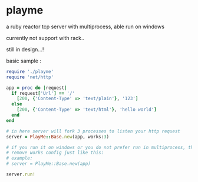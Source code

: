 # playme
a ruby reactor tcp server with multiprocess, able run on windows

currently not support with rack..

still in design...!

basic sample :

```ruby
require './playme'
require 'net/http'

app = proc do |request|
  if request['Url'] == '/'
    [200, {'Content-Type' => 'text/plain'}, '123']
  else
    [200, {'Content-Type' => 'text/html'}, 'hello world']
  end
end

# in here server will fork 3 processes to listen your http request
server = PlayMe::Base.new(app, works:3)

# if you run it on windows or you do not prefer run in multiprocess, then you able 
# remove works config just like this:
# example: 
# server = PlayMe::Base.new(app)

server.run!
```
